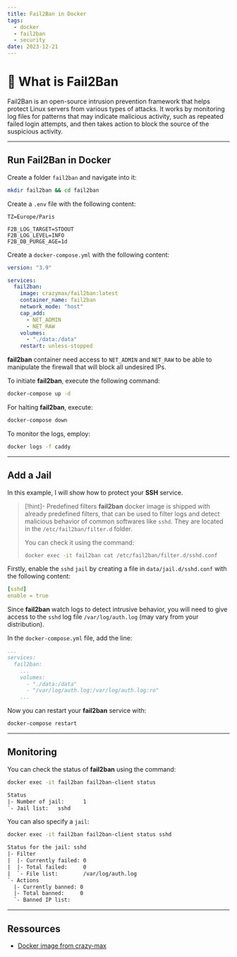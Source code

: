 ```yaml
---
title: Fail2Ban in Docker
tags:
  - docker
  - fail2ban
  - security
date: 2023-12-21
---
```

# 📛 What is Fail2Ban

Fail2Ban is an open-source intrusion prevention framework that helps protect Linux servers from various types of attacks. It works by monitoring log files for patterns that may indicate malicious activity, such as repeated failed login attempts, and then takes action to block the source of the suspicious activity.

---
## Run Fail2Ban in Docker

Create a folder `fail2ban` and navigate into it:

```bash
mkdir fail2ban && cd fail2ban
```

Create a `.env` file with the following content:

```env
TZ=Europe/Paris

F2B_LOG_TARGET=STDOUT
F2B_LOG_LEVEL=INFO
F2B_DB_PURGE_AGE=1d
```

Create a `docker-compose.yml` with the following content:

```yml
version: "3.9"

services:
  fail2ban:
    image: crazymax/fail2ban:latest
    container_name: fail2ban
    network_mode: "host"
    cap_add:
      - NET_ADMIN
      - NET_RAW
    volumes:
      - "./data:/data"
    restart: unless-stopped
```

**fail2ban** container need access to `NET_ADMIN` and `NET_RAW` to be able to manipulate the firewall that will block all undesired IPs.

To initiate **fail2ban**, execute the following command:

```bash
docker-compose up -d
```

For halting **fail2ban**, execute:

```bash
docker-compose down
```

To monitor the logs, employ:

```bash
docker logs -f caddy
``````

---
## Add a Jail

In this example, I will show how to protect your **SSH** service.

> [!hint]- Predefined filters
> **fail2ban** docker image is shipped with already predefined filters, that can be used to filter logs and detect malicious behavior of common softwares like `sshd`. They are located in the `/etc/fail2ban/filter.d` folder.
> 
> You can check it using the command:
> ```bash
> docker exec -it fail2ban cat /etc/fail2ban/filter.d/sshd.conf
>```

Firstly, enable the `sshd` `jail` by creating a file in `data/jail.d/sshd.conf` with the following content:

```yml
[sshd]
enable = true
```

Since **fail2ban** watch logs to detect intrusive behavior, you will need to give access to the `sshd` log file `/var/log/auth.log` (may vary from your distribution).

In the `docker-compose.yml` file, add the line:

```yml {7}
...
services:
  fail2ban:
    ...
    volumes:
      - "./data:/data"
      - "/var/log/auth.log:/var/log/auth.log:ro"
    ...
```

Now you can restart your **fail2ban** service with:

```bash
docker-compose restart
```

---
## Monitoring

You can check the status of **fail2ban** using the command:

```bash
docker exec -it fail2ban fail2ban-client status
```
```txt
Status  
|- Number of jail:      1  
`- Jail list:   sshd
```

You can also specify a `jail`:

```bash
docker exec -it fail2ban fail2ban-client status sshd
```
```txt
Status for the jail: sshd  
|- Filter  
|  |- Currently failed: 0  
|  |- Total failed:     0  
|  `- File list:        /var/log/auth.log  
`- Actions  
  |- Currently banned: 0  
  |- Total banned:     0  
  `- Banned IP list:
```

---
## Ressources
- [Docker image from crazy-max](https://github.com/crazy-max/docker-fail2ban/tree/master)